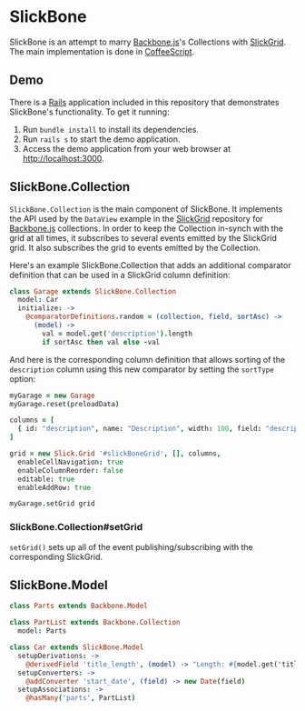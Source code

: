 SlickBone
=========

SlickBone is an attempt to marry [Backbone.js][backbone]'s Collections with [SlickGrid][slick]. The main implementation is done in [CoffeeScript][coffee].

Demo
----
There is a [Rails][rails] application included in this repository that demonstrates SlickBone's functionality. To get it running:

  1. Run `bundle install` to install its dependencies.
  2. Run `rails s` to start the demo application.
  3. Access the demo application from your web browser at [http://localhost:3000][demo].

SlickBone.Collection
--------------------
`SlickBone.Collection` is the main component of SlickBone. It implements the API used by the `DataView` example in the [SlickGrid][slick] repository for [Backbone.js][backbone] collections. In order to keep the Collection in-synch with the grid at all times, it subscribes to several events emitted by the SlickGrid grid. It also subscribes the grid to events emitted by the Collection.

Here's an example SlickBone.Collection that adds an additional comparator definition that can be used in a SlickGrid column definition: 

```coffeescript
class Garage extends SlickBone.Collection
  model: Car
  initialize: ->
    @comparatorDefinitions.random = (collection, field, sortAsc) ->
      (model) -> 
        val = model.get('description').length
        if sortAsc then val else -val
```

And here is the corresponding column definition that allows sorting of the `description` column using this new comparator by setting the `sortType` option:

```coffeescript
myGarage = new Garage
myGarage.reset(preloadData)

columns = [
  { id: "description", name: "Description", width: 100, field: "description", sortable: true, sortType: 'random' }
]

grid = new Slick.Grid '#slickBoneGrid', [], columns, 
  enableCellNavigation: true
  enableColumnReorder: false
  editable: true
  enableAddRow: true

myGarage.setGrid grid
```

### SlickBone.Collection#setGrid
`setGrid()` sets up all of the event publishing/subscribing with the corresponding SlickGrid. 

SlickBone.Model
---------------
```coffeescript
class Parts extends Backbone.Model

class PartList extends Backbone.Collection
  model: Parts

class Car extends SlickBone.Model
  setupDerivations: ->
    @derivedField 'title_length', (model) -> "Length: #{model.get('title').length}"
  setupConverters: ->
    @addConverter 'start_date', (field) -> new Date(field)
  setupAssociations: ->
    @hasMany('parts', PartList)
```

[backbone]: http://documentcloud.github.com/backbone/
[slick]: https://github.com/mleibman/SlickGrid
[coffee]: http://jashkenas.github.com/coffee-script/
[rails]: http://rubyonrails.org/
[demo]: http://localhost:3000
